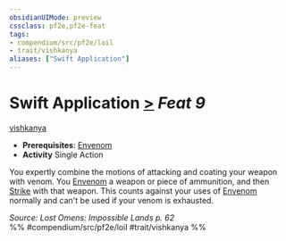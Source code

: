 ```yaml
---
obsidianUIMode: preview
cssclass: pf2e,pf2e-feat
tags:
- compendium/src/pf2e/loil
- trait/vishkanya
aliases: ["Swift Application"]
---
```

# Swift Application  [>](../../Rules/core-rulebook/chapter-9-playing-the-game.md#Actions "Single Action") *Feat 9*  
[vishkanya](../../Rules/traits/vishkanya-loil.md)  

- **Prerequisites**: [Envenom](../../Rules/actions/envenom-loil.md)
- **Activity** Single Action

You expertly combine the motions of attacking and coating your weapon with venom. You [Envenom](../../Rules/actions/envenom-loil.md) a weapon or piece of ammunition, and then [Strike](../../Rules/actions/strike.md) with that weapon. This counts against your uses of [Envenom](../../Rules/actions/envenom-loil.md) normally and can't be used if your venom is exhausted.

*Source: Lost Omens: Impossible Lands p. 62*  
%% #compendium/src/pf2e/loil #trait/vishkanya %%